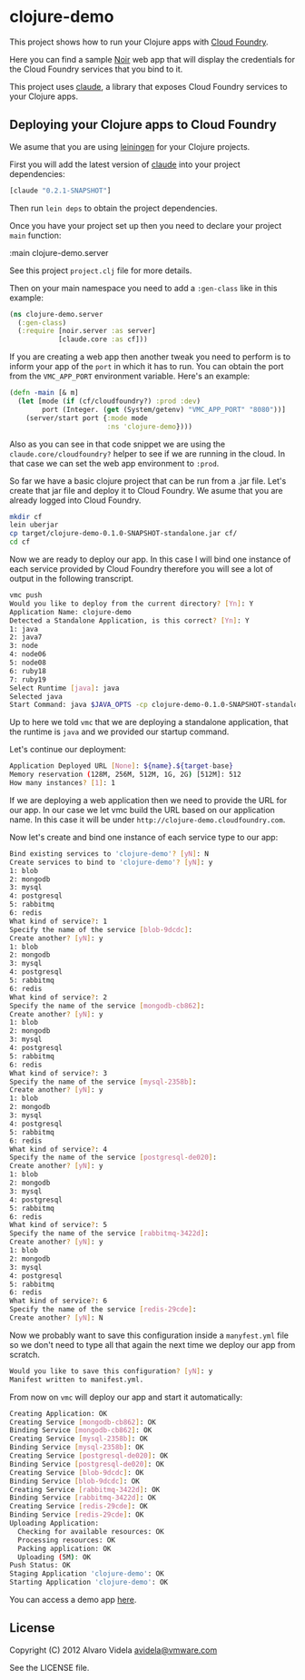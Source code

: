 # clojure-demo

This project shows how to run your Clojure apps with [Cloud Foundry](http://cloudfoundry.com).

Here you can find a sample [Noir](http://webnoir.org) web app that will display the credentials for the Cloud Foundry services that you bind to it.

This project uses [claude](http://github.com/videlalvaro/claude), a library that exposes Cloud Foundry services to your Clojure apps.

## Deploying your Clojure apps to Cloud Foundry

We asume that you are using [leiningen](https://github.com/technomancy/leiningen) for your Clojure projects.

First you will add the latest version of [claude](http://github.com/videlalvaro/claude) into your project dependencies:

```clojure
[claude "0.2.1-SNAPSHOT"]
```

Then run `lein deps` to obtain the project dependencies.

Once you have your project set up then you  need to declare your project `main` function:

  :main clojure-demo.server

See this project `project.clj` file for more details.

Then on your main namespace you need to add a `:gen-class` like in this example:

```clojure
(ns clojure-demo.server
  (:gen-class)
  (:require [noir.server :as server]
            [claude.core :as cf]))
```

If you are creating a web app then another tweak you need to perform is to inform your app of the `port` in which it has to run. You can obtain the port from the `VMC_APP_PORT` environment variable. Here's an example:

```clojure
(defn -main [& m]
  (let [mode (if (cf/cloudfoundry?) :prod :dev)
        port (Integer. (get (System/getenv) "VMC_APP_PORT" "8080"))]
    (server/start port {:mode mode
                        :ns 'clojure-demo})))
```

Also as you can see in that code snippet we are using the `claude.core/cloudfoundry?` helper to see if we are running in the cloud. In that case we can set the web app environment to `:prod`.

So far we have a basic clojure project that can be run from a .jar file. Let's create that jar file and deploy it to Cloud Foundry. We asume that you are already logged into Cloud Foundry.

```bash
mkdir cf
lein uberjar
cp target/clojure-demo-0.1.0-SNAPSHOT-standalone.jar cf/
cd cf
```
Now we are ready to deploy our app. In this case I will bind one instance of each service provided by Cloud Foundry therefore you will see a lot of output in the following transcript.

```bash
vmc push
Would you like to deploy from the current directory? [Yn]: Y
Application Name: clojure-demo
Detected a Standalone Application, is this correct? [Yn]: Y
1: java
2: java7
3: node
4: node06
5: node08
6: ruby18
7: ruby19
Select Runtime [java]: java
Selected java
Start Command: java $JAVA_OPTS -cp clojure-demo-0.1.0-SNAPSHOT-standalone.jar clojure_demo.server
```

Up to here we told `vmc` that we are deploying a standalone application, that the runtime is `java` and we provided our startup command.

Let's continue our deployment:

```bash
Application Deployed URL [None]: ${name}.${target-base}
Memory reservation (128M, 256M, 512M, 1G, 2G) [512M]: 512
How many instances? [1]: 1
```

If we are deploying a web application then we need to provide the URL for our app. In our case we let vmc build the URL based on our application name. In this case it will be under `http://clojure-demo.cloudfoundry.com`.

Now let's create and bind one instance of each service type to our app:

```bash
Bind existing services to 'clojure-demo'? [yN]: N
Create services to bind to 'clojure-demo'? [yN]: y
1: blob
2: mongodb
3: mysql
4: postgresql
5: rabbitmq
6: redis
What kind of service?: 1
Specify the name of the service [blob-9dcdc]:
Create another? [yN]: y
1: blob
2: mongodb
3: mysql
4: postgresql
5: rabbitmq
6: redis
What kind of service?: 2
Specify the name of the service [mongodb-cb862]:
Create another? [yN]: y
1: blob
2: mongodb
3: mysql
4: postgresql
5: rabbitmq
6: redis
What kind of service?: 3
Specify the name of the service [mysql-2358b]:
Create another? [yN]: y
1: blob
2: mongodb
3: mysql
4: postgresql
5: rabbitmq
6: redis
What kind of service?: 4
Specify the name of the service [postgresql-de020]:
Create another? [yN]: y
1: blob
2: mongodb
3: mysql
4: postgresql
5: rabbitmq
6: redis
What kind of service?: 5
Specify the name of the service [rabbitmq-3422d]:
Create another? [yN]: y
1: blob
2: mongodb
3: mysql
4: postgresql
5: rabbitmq
6: redis
What kind of service?: 6
Specify the name of the service [redis-29cde]:
Create another? [yN]: N
```

Now we probably want to save this configuration inside a `manyfest.yml` file so we don't need to type all that again the next time we deploy our app from scratch.

```bash
Would you like to save this configuration? [yN]: y
Manifest written to manifest.yml.
```

From now on `vmc` will deploy our app and start it automatically:

```bash
Creating Application: OK
Creating Service [mongodb-cb862]: OK
Binding Service [mongodb-cb862]: OK
Creating Service [mysql-2358b]: OK
Binding Service [mysql-2358b]: OK
Creating Service [postgresql-de020]: OK
Binding Service [postgresql-de020]: OK
Creating Service [blob-9dcdc]: OK
Binding Service [blob-9dcdc]: OK
Creating Service [rabbitmq-3422d]: OK
Binding Service [rabbitmq-3422d]: OK
Creating Service [redis-29cde]: OK
Binding Service [redis-29cde]: OK
Uploading Application:
  Checking for available resources: OK
  Processing resources: OK
  Packing application: OK
  Uploading (5M): OK
Push Status: OK
Staging Application 'clojure-demo': OK
Starting Application 'clojure-demo': OK
```

You can access a demo app [here](http://clojure-demo.cloudfoundry.com/).

## License

Copyright (C) 2012 Alvaro Videla <avidela@vmware.com>

See the LICENSE file.
